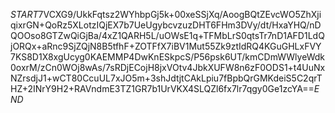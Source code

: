 $START$7VCXG9/UkkFqtsz2WYhbpGj5k+00xeSSjXq/AoogBQtZEvcWO5ZhXjiqixrGN+QoRz5XLotzIQjEX7b7UeUgybcvzuzDHT6FHm3DVy/dt/HxaYHQ/nDQOOso8GTZwQiGjBa/4xZ1QARH5L/uOWsE1q+TFMbLrS0qtsTr7nD1AFD1LdQjORQx+aRnc9SjZQjN8B5tfhF+ZOTFfX7iBV1Mut55Zk9ztIdRQ4KGuGHLxFVY7KS8D1X8xgUcyg0KAEMMP4DwKnESkpcS/P56psk6UT/kmCDmWWlyeWdk0oxrM/zCn0WOj8wAs/7sRDjECojH8jxVOtv4JbkXUFW8n6zF0ODS1+t4UuNxNZrsdjJ1+wCT80CcuUL7xJO5m+3shJdtjtCAkLpiu7fBpbQrGMKdeiS5C2qrTHZ+2INrY9H2+RAVndmE3TZ1GR7b1UrVKX4SLQZl6fx7lr7qgy0Ge1zcYA==$END$